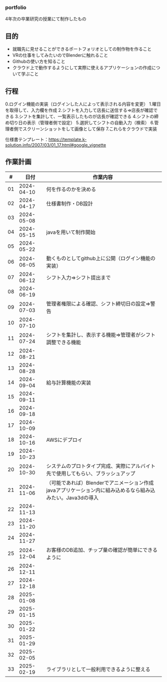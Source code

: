 ### portfolio
4年次の卒業研究の授業にて制作したもの

## 目的
- 就職先に見せることができるポートフォリオとしての制作物を作ること
- VRの仕事をしてみたいのでBlenderに触れること
- Githubの使い方を知ること
- クラウド上で動作するようにして実際に使えるアプリケーションの作成について学ぶこと

## 行程
0.ログイン機能の実装（ログインした人によって表示される内容を変更）
1.曜日を取得して、入力欄を作成
2.シフトを入力して店長に送信する⇒店長が確認できる
3.シフトを集計して、一覧表示したものが店長が確認できる
4.シフトの締め切り日の表示（管理者側で設定）
5.選択してシフトの自動入力（検索）
6.管理者側でスクリーンショットをして画像として保存
7.これらをクラウドで実装


仕様書テンプレート：https://template.k-solution.info/2007/03/01_17.html#google_vignette

## 作業計画
| # | 日付 | 作業内容 |
| --- | --- | --- |
| 01 | 2024-04-10 | 何を作るのかを決める |
| 02 | 2024-04-17 | 仕様書制作・DB設計 |
| 03 | 2024-05-08 | |
| 04 | 2024-05-15 | javaを用いて制作開始 |
| 05 | 2024-05-22 | |
| 06 | 2024-06-05 | 動くものとしてgithub上に公開（ログイン機能の実装） |
| 07 | 2024-06-12 | シフト入力⇒シフト提出まで|
| 08 | 2024-06-19 | |
| 09 | 2024-07-03 | 管理者権限による確認、シフト締切日の設定⇒警告|
| 10 | 2024-07-10 | |
| 11 | 2024-07-24 | シフトを集計し、表示する機能⇒管理者がシフト調整できる機能|
| 12 | 2024-08-21 | |
| 13 | 2024-08-28 | |
| 14 | 2024-09-04 | 給与計算機能の実装|
| 15 | 2024-09-11 | |
| 16 | 2024-09-18 | |
| 17 | 2024-10-09 | |
| 18 | 2024-10-16 | AWSにデプロイ|
| 19 | 2024-10-23 | |
| 20 | 2024-10-30 | システムのプロトタイプ完成、実際にアルバイト先で使用してもらい、ブラッシュアップ|
| 21 | 2024-11-06 | （可能であれば）Blenderでアニメーション作成 javaアプリケーション内に組み込めるなら組み込みたい。Java3dの導入|
| 22 | 2024-11-13 | |
| 23 | 2024-11-20 | |
| 24 | 2024-11-27 | |
| 25 | 2024-12-04 | お客様のDB追加、チップ量の確認が簡単にできるように|
| 26 | 2024-12-11 | |
| 27 | 2024-12-18 | |
| 28 | 2025-01-08 | |
| 29 | 2025-01-15 | |
| 30 | 2025-01-22 | |
| 31 | 2025-01-29 | |
| 32 | 2025-02-05 | |
| 33 | 2025-02-19 | ライブラリとして一般利用できるように整える|
